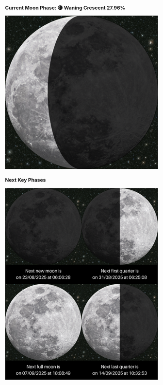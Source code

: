 ### Current Moon Phase: 🌘 Waning Crescent 27.96%
![Moon Phase](moonphase.png)
### Next Key Phases
![Gallery](gallery.png)